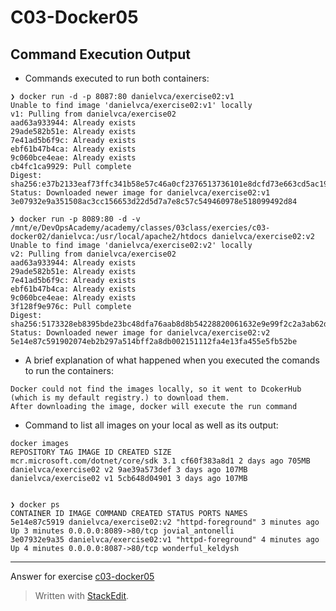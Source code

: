﻿
# C03-Docker05

## Command Execution Output
- Commands executed to run both containers:
```
❯ docker run -d -p 8087:80 danielvca/exercise02:v1  
Unable to find image 'danielvca/exercise02:v1' locally  
v1: Pulling from danielvca/exercise02  
aad63a933944: Already exists  
29ade582b51e: Already exists  
7e41ad5b6f9c: Already exists  
ebf61b47b4ca: Already exists  
9c060bce4eae: Already exists  
cb4fc1ca9929: Pull complete  
Digest: sha256:e37b2133eaf73ffc341b58e57c46a0cf2376513736101e8dcfd73e663cd5ac19  
Status: Downloaded newer image for danielvca/exercise02:v1  
3e07932e9a351508ac3cc156653d22d5d7a7e8c57c549460978e518099492d84

❯ docker run -p 8089:80 -d -v /mnt/e/DevOpsAcademy/academy/classes/03class/exercies/c03-docker02/danielvca:/usr/local/apache2/htdocs danielvca/exercise02:v2  
Unable to find image 'danielvca/exercise02:v2' locally  
v2: Pulling from danielvca/exercise02  
aad63a933944: Already exists  
29ade582b51e: Already exists  
7e41ad5b6f9c: Already exists  
ebf61b47b4ca: Already exists  
9c060bce4eae: Already exists  
3f128f9e976c: Pull complete  
Digest: sha256:5173328eb8395bde23bc48dfa76aab8d8b54228820061632e9e99f2c2a3ab62d  
Status: Downloaded newer image for danielvca/exercise02:v2  
5e14e87c591902074eb2b297a514bff2a8db002151112fa4e13fa455e5fb52be

```

- A brief explanation of what happened when you executed the comands to run the containers:
```
Docker could not find the images locally, so it went to DcokerHub (which is my default registry.) to download them. 
After downloading the image, docker will execute the run command
```

- Command to list all images on your local as well as its output:
```
docker images  
REPOSITORY TAG IMAGE ID CREATED SIZE  
mcr.microsoft.com/dotnet/core/sdk 3.1 cf60f383a8d1 2 days ago 705MB  
danielvca/exercise02 v2 9ae39a573def 3 days ago 107MB  
danielvca/exercise02 v1 5cb648d04901 3 days ago 107MB


❯ docker ps  
CONTAINER ID IMAGE COMMAND CREATED STATUS PORTS NAMES  
5e14e87c5919 danielvca/exercise02:v2 "httpd-foreground" 3 minutes ago Up 3 minutes 0.0.0.0:8089->80/tcp jovial_antonelli  
3e07932e9a35 danielvca/exercise02:v1 "httpd-foreground" 4 minutes ago Up 4 minutes 0.0.0.0:8087->80/tcp wonderful_keldysh
```

<!-- Don't change anything below this point-->
<!-- Before commiting, remove both commented lines--> 
***
Answer for exercise [c03-docker05](https://github.com/devopsacademyau/academy/blob/af3225a3436f263164e8daebc6bbd1ef3122b900/classes/03class/exercises/c03-docker05/README.md)

> Written with [StackEdit](https://stackedit.io/).
